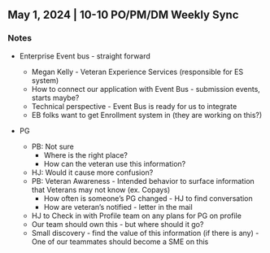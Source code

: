 ## May 1, 2024 | 10-10 PO/PM/DM Weekly Sync

### Notes
- Enterprise Event bus - straight forward
     - Megan Kelly - Veteran Experience Services (responsible for ES system)
     - How to connect our application with Event Bus - submission events, starts maybe?
     - Technical perspective - Event Bus is ready for us to integrate
     - EB folks want to get Enrollment system in (they are working on this?)

- PG
     - PB: Not sure
          - Where is the right place?
          - How can the veteran use this information?
     - HJ: Would it cause more confusion?
     - PB: Veteran Awareness - Intended behavior to surface information that Veterans may not know (ex. Copays)
          - How often is someone’s PG changed - HJ to find conversation
          - How are veteran’s notified - letter in the mail
     - HJ to Check in with Profile team on any plans for PG on profile
     - Our team should own this - but where should it go?
     - Small discovery - find the value of this information (if there is any) - One of our teammates should become a SME on this
